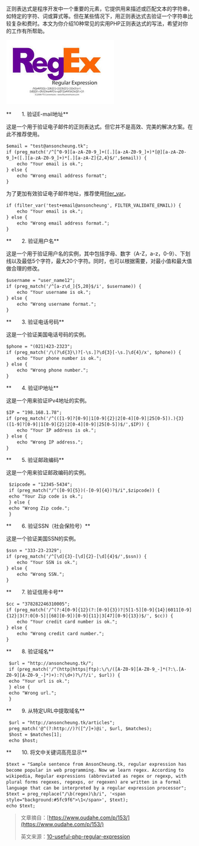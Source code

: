 正则表达式是程序开发中一个重要的元素，它提供用来描述或匹配文本的字符串，如特定的字符、词或算式等。但在某些情况下，用正则表达式去验证一个字符串比较复杂和费时。本文为你介绍10种常见的实用PHP正则表达式的写法，希望对你的工作有所帮助。

![](/assets/import-正则表达式-2018年03月15日11:33:31.png)

**　　1. 验证E-mail地址**

这是一个用于验证电子邮件的正则表达式。但它并不是高效、完美的解决方案。在此不推荐使用。

```
$email = "test@ansoncheung.tk";
if (preg_match('/^[^0-9][a-zA-Z0-9_]+([.][a-zA-Z0-9_]+)*[@][a-zA-Z0-9_]+([.][a-zA-Z0-9_]+)*[.][a-zA-Z]{2,4}$/',$email)) {
    echo "Your email is ok.";
} else {
    echo "Wrong email address format";
}
```

为了更加有效验证电子邮件地址，推荐使用[filer\_var](http://php.net/manual/en/function.filter-var.php)。

```
if (filter_var('test+email@ansoncheung', FILTER_VALIDATE_EMAIL)) {
    echo "Your email is ok.";
} else {
    echo "Wrong email address format.";
}
```

**　　2. 验证用户名**

这是一个用于验证用户名的实例，其中包括字母、数字（A-Z，a-z，0-9）、下划线以及最低5个字符，最大20个字符。同时，也可以根据需要，对最小值和最大值做合理的修改。

```
$username = "user_name12";
if (preg_match('/^[a-z\d_]{5,20}$/i', $username)) {
    echo "Your username is ok.";
} else {
    echo "Wrong username format.";
}
```

**　　3. 验证电话号码**

这是一个验证美国电话号码的实例。

```
$phone = "(021)423-2323";
if (preg_match('/\(?\d{3}\)?[-\s.]?\d{3}[-\s.]\d{4}/x', $phone)) {
    echo "Your phone number is ok.";
} else {
    echo "Wrong phone number.";
}
```

**　　4. 验证IP地址**

这是一个用来验证IPv4地址的实例。

```
$IP = "198.168.1.78";
if (preg_match('/^(([1-9]?[0-9]|1[0-9]{2}|2[0-4][0-9]|25[0-5]).){3}([1-9]?[0-9]|1[0-9]{2}|2[0-4][0-9]|25[0-5])$/',$IP)) {
    echo "Your IP address is ok.";
} else {
    echo "Wrong IP address.";
}
```

**　　5. 验证邮政编码**

这是一个用来验证邮政编码的实例。

```
 $zipcode = "12345-5434";
 if (preg_match("/^([0-9]{5})(-[0-9]{4})?$/i",$zipcode)) {
 echo "Your Zip code is ok.";
 } else {
 echo "Wrong Zip code.";
 }
```

**　　6. 验证SSN（社会保险号）**

这是一个验证美国SSN的实例。

```
$ssn = "333-23-2329";
if (preg_match('/^[\d]{3}-[\d]{2}-[\d]{4}$/',$ssn)) {
    echo "Your SSN is ok.";
} else {
    echo "Wrong SSN.";
}
```

**　　7. 验证信用卡号**

```
$cc = "378282246310005";
if (preg_match('/^(?:4[0-9]{12}(?:[0-9]{3})?|5[1-5][0-9]{14}|6011[0-9]{12}|3(?:0[0-5]|[68][0-9])[0-9]{11}|3[47][0-9]{13})$/', $cc)) {
    echo "Your credit card number is ok.";
} else {
    echo "Wrong credit card number.";
}
```

**　　8. 验证域名**

```
 $url = "http://ansoncheung.tk/";
 if (preg_match('/^(http|https|ftp):\/\/([A-Z0-9][A-Z0-9_-]*(?:\.[A-Z0-9][A-Z0-9_-]*)+):?(\d+)?\/?/i', $url)) {
 echo "Your url is ok.";
 } else {
 echo "Wrong url.";
 }
```

**　　9. 从特定URL中提取域名**

```
 $url = "http://ansoncheung.tk/articles";
 preg_match('@^(?:http://)?([^/]+)@i', $url, $matches);
 $host = $matches[1];
 echo $host;
```

**　　10. 将文中关键词高亮显示**

```
$text = "Sample sentence from AnsonCheung.tk, regular expression has become popular in web programming. Now we learn regex. According to wikipedia, Regular expressions (abbreviated as regex or regexp, with plural forms regexes, regexps, or regexen) are written in a formal language that can be interpreted by a regular expression processor";
$text = preg_replace("/\b(regex)\b/i", '<span style="background:#5fc9f6">\1</span>', $text);
echo $text;
```

> 文章摘自：[https://www.oudahe.com/p/153/](https://www.oudahe.com/p/153/)
>
> 英文来源：[10-useful-php-regular-expression](http://www.ansoncheung.tk/articles/10-useful-php-regular-expression)



